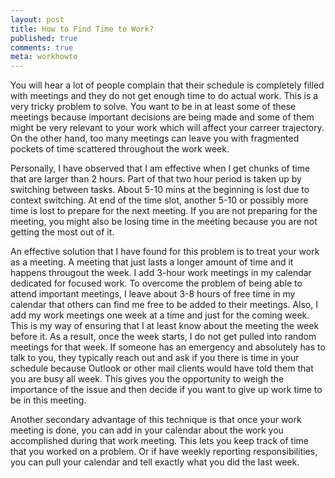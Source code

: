 ```yaml
---
layout: post
title: How to Find Time to Work?
published: true
comments: true
meta: workhowto
---
```

You will hear a lot of people complain that their schedule is completely filled with meetings and they do not get enough time to do actual work. This is a very tricky problem to solve. You want to be in at least some of these meetings because important decisions are being made and some of them might be very relevant to your work which will affect your carreer trajectory. On the other hand, too many meetings can leave you with fragmented pockets of time scattered throughout the work week. 

Personally, I have observed that I am effective when I get chunks of time that are larger than 2 hours. Part of that two hour period is taken up by switching between tasks. About 5-10 mins at the beginning is lost due to context switching. At end of the time slot, another 5-10 or possibly more time is lost to prepare for the next meeting. If you are not preparing for the meeting, you might also be losing time in the meeting because you are not getting the most out of it.

An effective solution that I have found for this problem is to treat your work as a meeting. A meeting that just lasts a longer amount of time and it happens througout the week. I add 3-hour work meetings in my calendar dedicated for focused work. To overcome the problem of being able to attend important meetings, I leave about 3-8 hours of free time in my calendar that others can find me free to be added to their meetings. Also, I add my work meetings one week at a time and just for the coming week. This is my way of ensuring that I at least know about the meeting the week before it. As a result, once the week starts, I do not get pulled into random meetings for that week. If someone has an emergency and absolutely has to talk to you, they typically reach out and ask if you there is time in your schedule because Outlook or other mail clients would have told them that you are busy all week. This gives you the opportunity to weigh the importance of the issue and then decide if you want to give up work time to be in this meeting. 

Another secondary advantage of this technique is that once your work meeting is done, you can add in your calendar about the work you accomplished during that work meeting. This lets you keep track of time that you worked on a problem. Or if have weekly reporting responsibilities, you can pull your calendar and tell exactly what you did the last week. 

